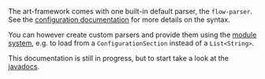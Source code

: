 The art-framework comes with one built-in default parser, the `flow-parser`. See the [configuration documentation](../configuration/README.md) for more details on the syntax.

You can however create custom parsers and provide them using the [module system](modules.md), e.g. to load from a `ConfigurationSection` instead of a `List<String>`.

This documentation is still in progress, but to start take a look at the [javadocs](https://jdocs.art-framework.io/io/artframework/ArtParser.html).
